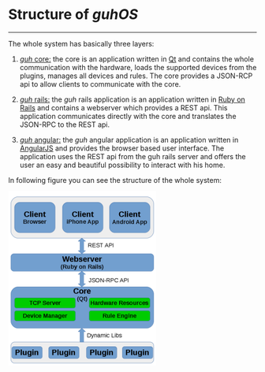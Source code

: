# Structure of *guhOS*
--------------------------------------------
The whole system has basically three layers:

1. [*guh* core:](https://github.com/guh/guh) the core is an application written in [Qt](http://qt-project.org/) and contains the whole communication with the hardware, loads the supported devices from the plugins, manages all devices and rules. The core provides a JSON-RCP api to allow clients to communicate with the core.

2. [*guh* rails:](https://github.com/guh/guh_rails) the *guh* rails application is an application written in [Ruby on Rails](http://rubyonrails.org/) and contains a webserver which provides a REST api. This application communicates directly with the core and translates the JSON-RPC to the REST api.

3. [*guh* angular:](https://github.com/guh/guh_angular) the *guh* angular application is an application written in [AngularJS](https://angularjs.org/) and provides the browser based user interface. The application uses the REST api from the guh rails server and offers the user an easy and beautiful possibility to interact with his home. 

In following figure you can see the structure of the whole system:

![Structure of guhOS](images/structure.png)




    










